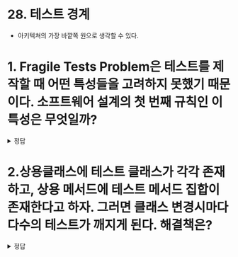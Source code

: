 # 28. 테스트 경계

- 아키텍쳐의 가장 바깥쪽 원으로 생각할 수 있다.

# 1. Fragile Tests Problem은 테스트를 제작할 때 어떤 특성들을 고려하지 못했기 때문이다. 소프트웨어 설계의 첫 번째 규칙인 이 특성은 무엇일까?



<details>
<summary> 정답 </summary>

- 변동성이 있는 것에 의존하지 말라
- 시스템의 공통 컴포넌트가 변경되어 테스트가 수백개가 깨진다면 좋은 테스트가 아닌 것

</details>

# 2.상용클래스에 테스트 클래스가 각각 존재하고, 상용 메서드에 테스트 메서드 집합이 존재한다고 하자. 그러면 클래스 변경시마다 다수의 테스트가 깨지게 된다. 해결책은?

<details>
<summary> 정답 </summary>

- 테스트 API를 만들어서, 테스트 구조를 어플리케이션 구조와 분리시키자. 

</details>

